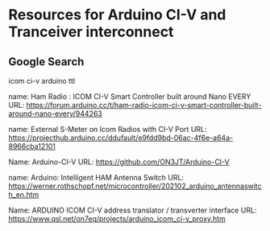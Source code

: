 # Resources for Arduino CI-V and Tranceiver interconnect 
## Google Search 
icom ci-v arduino ttl

name: Ham Radio : ICOM CI-V Smart Controller built around Nano EVERY
URL: https://forum.arduino.cc/t/ham-radio-icom-ci-v-smart-controller-built-around-nano-every/944263


name: External S-Meter on Icom Radios with CI-V Port
URL: https://projecthub.arduino.cc/ddufault/e9fdd9bd-06ac-4f6e-a64a-8966cba12101

Name: Arduino-CI-V
URL: https://github.com/ON3JT/Arduino-CI-V


name: Arduino: Intelligent HAM Antenna Switch
URL: https://werner.rothschopf.net/microcontroller/202102_arduino_antennaswitch_en.htm

Name: ARDUINO ICOM CI-V address translator / transverter interface
URL: https://www.qsl.net/on7eq/projects/arduino_icom_ci-v_proxy.htm